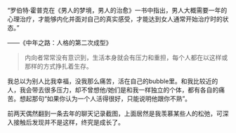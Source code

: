 “罗伯特·霍普克在《男人的梦境，男人的治愈》一书中指出，男人大概需要一年的心理治疗，才能够内化并面对自己的真实感受，才能达到女人通常开始治疗时的状态。”

——《中年之路：人格的第二次成型》



> 内向者常常没有意识到，生活本身就会有压力和重担，每个人都在以这样或那样的方式挣扎着生存。

我总以为别人比我幸福，没我那么痛苦，活在自己的bubble里。和我比较近的人，我会带去很多压力，却不曾想他/她们是和我一样独立的个体，都有各自的痛苦。想起那句“如果你认为一个人活得很好，只能说明他跟你不熟”。

前两天偶然翻到一条去年的聊天记录截图，上面居然是我羡慕某些人的松弛，可深入接触后发现并不是这样，终究是成长了。




